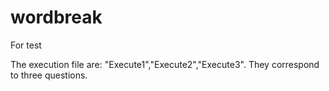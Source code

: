 # wordbreak
For test

The execution file are: "Execute1","Execute2","Execute3".
They correspond to three questions.
